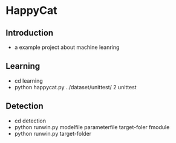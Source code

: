 # HappyCat

## Introduction
* a example project about machine leanring

## Learning
* cd learning
* python happycat.py ../dataset/unittest/ 2 unittest

## Detection
* cd detection
* python runwin.py modelfile parameterfile target-foler fmodule
* python runwin.py target-folder
